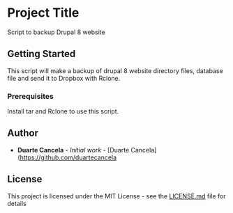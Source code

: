 # Project Title

Script to backup Drupal 8 website

## Getting Started

This script will make a backup of drupal 8 website directory files, database file and send it to Dropbox with Rclone.

### Prerequisites

Install tar and Rclone to use this script.

## Author

* **Duarte Cancela** - *Initial work* - [Duarte Cancela](https://github.com/duartecancela

## License

This project is licensed under the MIT License - see the [LICENSE.md](LICENSE.md) file for details

